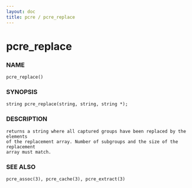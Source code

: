 ```yaml
---
layout: doc
title: pcre / pcre_replace
---
```

# pcre_replace

### NAME

    pcre_replace()

### SYNOPSIS

    string pcre_replace(string, string, string *);

### DESCRIPTION

    returns a string where all captured groups have been replaced by the elements
    of the replacement array. Number of subgroups and the size of the replacement
    array must match.

### SEE ALSO

    pcre_assoc(3), pcre_cache(3), pcre_extract(3)
